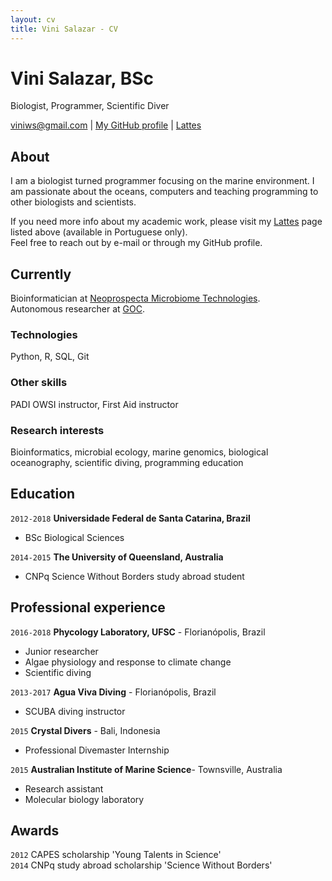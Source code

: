```yaml
---
layout: cv
title: Vini Salazar - CV
---
```

# Vini Salazar, BSc
Biologist, Programmer, Scientific Diver

<div id="webaddress">
<a href="viniws@gmail.com">viniws@gmail.com</a>
| <a href="https://github.com/vinisalazar">My GitHub profile</a> | <a href="http://lattes.cnpq.br/3615050262193115"> Lattes</a>
</div>

## About
I am a biologist turned programmer focusing on the marine environment. I am passionate about the oceans, computers and teaching programming to other biologists and scientists.  

If you need more info about my academic work, please visit my <a href="http://lattes.cnpq.br/">Lattes</a> page listed above (available in Portuguese only).  
Feel free to reach out by e-mail or through my GitHub profile.

## Currently

Bioinformatician at <a href="https://neoprospecta.com/">Neoprospecta Microbiome Technologies</a>.    
Autonomous researcher at <a href="https://github.com/Grupo-de-Oceanografia-Costeira/">GOC</a>.

### Technologies

Python, R, SQL, Git

### Other skills

PADI OWSI instructor, First Aid instructor

### Research interests

Bioinformatics, microbial ecology, marine genomics, biological oceanography, scientific diving, programming education

## Education

`2012-2018`
__Universidade Federal de Santa Catarina, Brazil__

- BSc Biological Sciences

`2014-2015`
__The University of Queensland, Australia__

- CNPq Science Without Borders study abroad student

## Professional experience

`2016-2018`
__Phycology Laboratory, UFSC__ - Florianópolis, Brazil
- Junior researcher
- Algae physiology and response to climate change
- Scientific diving

`2013-2017`
__Agua Viva Diving__ - Florianópolis, Brazil
- SCUBA diving instructor

`2015`
__Crystal Divers__ - Bali, Indonesia
- Professional Divemaster Internship

`2015`
__Australian Institute of Marine Science__- Townsville, Australia
- Research assistant
- Molecular biology laboratory

## Awards

`2012`
CAPES scholarship 'Young Talents in Science'  
`2014`
CNPq study abroad scholarship 'Science Without Borders'
